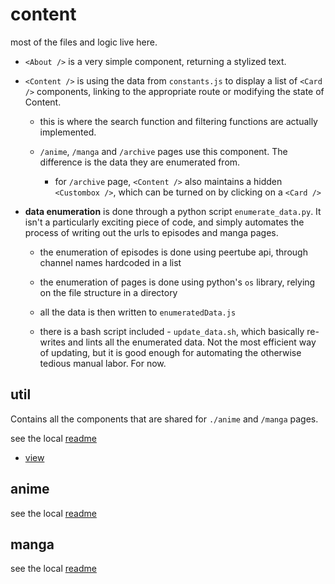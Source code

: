 # content

most of the files and logic live here. 

* `<About />` is a very simple component, returning a stylized text.

* `<Content />` is using the data from `constants.js` to display a list of `<Card />` components, linking to the appropriate route or modifying the state of Content.

  * this is where the search function and filtering functions are actually implemented.

  * `/anime`, `/manga` and `/archive` pages use this component. The difference is the data they are enumerated from.

    * for `/archive` page, `<Content />` also maintains a hidden `<Custombox />`, which can be turned on by clicking on a `<Card />`

* **data enumeration** is done through a python script `enumerate_data.py`. It isn't a particularly exciting piece of code, and simply automates the process of writing out the urls to episodes and manga pages.

  * the enumeration of episodes is done using peertube api, through channel names hardcoded in a list

  * the enumeration of pages is done using python's `os` library, relying on the file structure in a directory 

  * all the data is then written to `enumeratedData.js`

  * there is a bash script included - `update_data.sh`, which basically re-writes and lints all the enumerated data. Not the most efficient way of updating, but it is good enough for automating the otherwise tedious manual labor. For now.

## util

Contains all the components that are shared for `./anime` and `/manga` pages.

see the local [readme](./util/readme.md)

* [view](./util/view/readme.md)

## anime

see the local [readme](./anime/readme.md)

## manga

see the local [readme](./manga/readme.md)
